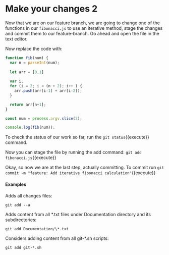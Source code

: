 # Make your changes 2
Now that we are on our feature branch, we are going to change one of the functions in our `fibonacci.js` to use an iterative method, stage the changes and commit them to our feature-branch. Go ahead and open the file in the text editor.

Now replace the code with:

```js
function fib(num) {
  var n = parseInt(num);
  
  let arr = [0,1]
  
  var i;
  for (i = 2; i < (n + 2); i++ ) {
    arr.push(arr[i-1] + arr[i-2]);
  }

  return arr[n+1];
}

const num = process.argv.slice(2);

console.log(fib(num));

```

To check the status of our work so far, run the `git status`{{execute}} command.

Now you can stage the file by running the add command: `git add fibonacci.js`{{execute}}

Okay, so now we are at the last step, actually committing. To commit run `git commit -m "feature: Add iterative fibonacci calculation"`{{execute}}

#### Examples
Adds all changes files:

`git add --a`

Adds content from all *.txt files under Documentation directory and its subdirectories:

`git add Documentation/\*.txt`

Considers adding content from all git-*.sh scripts:

`git add git-*.sh`
